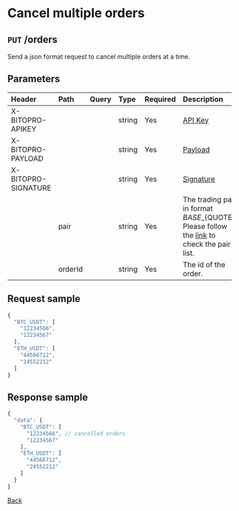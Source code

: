 # Cancel multiple orders

## `PUT` /orders

Send a json format request to cancel multiple orders at a time.

## Parameters

| Header | Path | Query | Type | Required | Description | Default | Range | Example |
| :--- | :--- | :--- | :--- | :--- | :--- | :--- | :--- | :--- |
| X-BITOPRO-APIKEY |  |  | string | Yes | [API Key](../authentication.md#api-key) |  |  |  |
| X-BITOPRO-PAYLOAD |  |  | string | Yes | [Payload](../authentication.md#payload) |  |  |  |
| X-BITOPRO-SIGNATURE |  |  | string | Yes | [Signature](../authentication.md#signature) |  |  |  |
|  | pair |  | string | Yes | The trading pair in format ${BASE}\_${QUOTE}, Please follow the [link](https://www.bitopro.com/fees) to check the pair list. |  |  | bito\_eth |
|  | orderId |  | string | Yes | The id of the order. |  |  | 2959906694 |

## Request sample

```javascript
{
  "BTC_USDT": [
    "12234566",
    "12234567"
  ],
  "ETH_USDT": [
    "44566712",
    "24552212"
  ]
}
```

## Response sample

```javascript
{
  "data": {
    "BTC_USDT": [
      "12234566", // cancelled orders
      "12234567"
    ],
    "ETH_USDT": [
      "44566712",
      "24552212"
    ]
  }
}
```

[Back](../rest.md)

